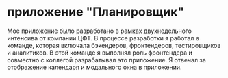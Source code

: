 # приложение "Планировщик"

Мое приложение было разработано в рамках двухнедельного интенсива от компании ЦФТ. В процессе разработки я работал в команде, которая включала бэкендеров, фронтендеров, тестировщиков и аналитиков. В этой команде я выполнял роль фронтендера и совместно с коллегой разрабатывал это приложение. Я отвечал за отображение календаря и модального окна в приложении.
